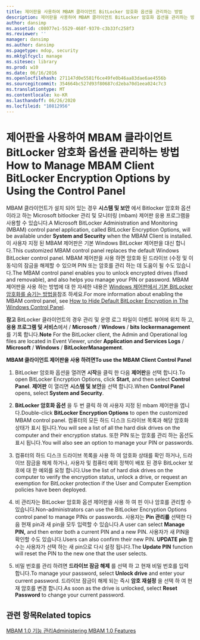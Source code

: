 ```yaml
---
title: 제어판을 사용하여 MBAM 클라이언트 BitLocker 암호화 옵션을 관리하는 방법
description: 제어판을 사용하여 MBAM 클라이언트 BitLocker 암호화 옵션을 관리하는 방법
author: dansimp
ms.assetid: c08077e1-5529-468f-9370-c3b33fc258f3
ms.reviewer: ''
manager: dansimp
ms.author: dansimp
ms.pagetype: mdop, security
ms.mktglfcycl: manage
ms.sitesec: library
ms.prod: w10
ms.date: 06/16/2016
ms.openlocfilehash: 271147d0e5581f6ce49fe0b46aa83dae6ae4556b
ms.sourcegitcommit: 354664bc527d93f80687cd2eba70d1eea024c7c3
ms.translationtype: MT
ms.contentlocale: ko-KR
ms.lasthandoff: 06/26/2020
ms.locfileid: "10812956"
---
```

# <span data-ttu-id="4531d-103">제어판을 사용하여 MBAM 클라이언트 BitLocker 암호화 옵션을 관리하는 방법</span><span class="sxs-lookup"><span data-stu-id="4531d-103">How to Manage MBAM Client BitLocker Encryption Options by Using the Control Panel</span></span>


<span data-ttu-id="4531d-104">MBAM 클라이언트가 설치 되어 있는 경우 **시스템 및 보안** 에서 Bitlocker 암호화 옵션 이라고 하는 Microsoft bitlocker 관리 및 모니터링 (mbam) 제어판 응용 프로그램을 사용할 수 있습니다.</span><span class="sxs-lookup"><span data-stu-id="4531d-104">A Microsoft BitLocker Administration and Monitoring (MBAM) control panel application, called BitLocker Encryption Options, will be available under **System and Security** when the MBAM Client is installed.</span></span> <span data-ttu-id="4531d-105">이 사용자 지정 된 MBAM 제어판은 기본 Windows BitLocker 제어판을 대신 합니다.</span><span class="sxs-lookup"><span data-stu-id="4531d-105">This customized MBAM control panel replaces the default Windows BitLocker control panel.</span></span> <span data-ttu-id="4531d-106">MBAM 제어판을 사용 하면 암호화 된 드라이브 (수정 및 이동식)의 잠금을 해제할 수 있으며 PIN 또는 암호를 관리 하는 데 도움이 될 수도 있습니다.</span><span class="sxs-lookup"><span data-stu-id="4531d-106">The MBAM control panel enables you to unlock encrypted drives (fixed and removable), and also helps you manage your PIN or password.</span></span> <span data-ttu-id="4531d-107">MBAM 제어판을 사용 하는 방법에 대 한 자세한 내용은 [Windows 제어판에서 기본 BitLocker 암호화를 숨기는 방법을](how-to-hide-default-bitlocker-encryption-in-the-windows-control-panel.md)참조 하세요.</span><span class="sxs-lookup"><span data-stu-id="4531d-107">For more information about enabling the MBAM control panel, see [How to Hide Default BitLocker Encryption in The Windows Control Panel](how-to-hide-default-bitlocker-encryption-in-the-windows-control-panel.md).</span></span>

<span data-ttu-id="4531d-108">**참고**  BitLocker 클라이언트의 경우 관리 및 운영 로그 파일이 이벤트 뷰어에 위치 하 고, **응용 프로그램 및 서비스**에서  /  **Microsoft**  /  **Windows**  /  **bits lockermanagement**를 기록 합니다.</span><span class="sxs-lookup"><span data-stu-id="4531d-108">**Note** For the BitLocker client, the Admin and Operational log files are located in Event Viewer, under **Application and Services Logs** / **Microsoft** / **Windows** / **BitLockerManagement**.</span></span>

 

**<span data-ttu-id="4531d-109">MBAM 클라이언트 제어판을 사용 하려면</span><span class="sxs-lookup"><span data-stu-id="4531d-109">To use the MBAM Client Control Panel</span></span>**

1.  <span data-ttu-id="4531d-110">BitLocker 암호화 옵션을 열려면 **시작**을 클릭 한 다음 **제어판**을 선택 합니다.</span><span class="sxs-lookup"><span data-stu-id="4531d-110">To open BitLocker Encryption Options, click **Start**, and then select **Control Panel**.</span></span> <span data-ttu-id="4531d-111">**제어판** 이 열리면 **시스템 및 보안**을 선택 합니다.</span><span class="sxs-lookup"><span data-stu-id="4531d-111">When **Control Panel** opens, select **System and Security**.</span></span>

2.  <span data-ttu-id="4531d-112">**BitLocker 암호화 옵션** 을 두 번 클릭 하 여 사용자 지정 된 mbam 제어판을 엽니다.</span><span class="sxs-lookup"><span data-stu-id="4531d-112">Double-click **BitLocker Encryption Options** to open the customized MBAM control panel.</span></span> <span data-ttu-id="4531d-113">컴퓨터의 모든 하드 디스크 드라이브 목록과 해당 암호화 상태가 표시 됩니다.</span><span class="sxs-lookup"><span data-stu-id="4531d-113">You will see a list of all the hard disk drives on the computer and their encryption status.</span></span> <span data-ttu-id="4531d-114">또한 PIN 또는 암호를 관리 하는 옵션도 표시 됩니다.</span><span class="sxs-lookup"><span data-stu-id="4531d-114">You will also see an option to manage your PIN or passwords.</span></span>

3.  <span data-ttu-id="4531d-115">컴퓨터의 하드 디스크 드라이브 목록을 사용 하 여 암호화 상태를 확인 하거나, 드라이브 잠금을 해제 하거나, 사용자 및 컴퓨터 예외 정책이 배포 된 경우 BitLocker 보호에 대 한 예외를 요청 합니다.</span><span class="sxs-lookup"><span data-stu-id="4531d-115">Use the list of hard disk drives on the computer to verify the encryption status, unlock a drive, or request an exemption for BitLocker protection if the User and Computer Exemption policies have been deployed.</span></span>

4.  <span data-ttu-id="4531d-116">비 관리자는 BitLocker 암호화 옵션 제어판을 사용 하 여 핀 이나 암호를 관리할 수 있습니다.</span><span class="sxs-lookup"><span data-stu-id="4531d-116">Non-administrators can use the BitLocker Encryption Options control panel to manage PINs or passwords.</span></span> <span data-ttu-id="4531d-117">사용자는 **Pin 관리를** 선택한 다음 현재 pin과 새 pin을 모두 입력할 수 있습니다.</span><span class="sxs-lookup"><span data-stu-id="4531d-117">A user can select **Manage PIN,** and then enter both a current PIN and a new PIN.</span></span> <span data-ttu-id="4531d-118">사용자가 새 PIN을 확인할 수도 있습니다.</span><span class="sxs-lookup"><span data-stu-id="4531d-118">Users can also confirm their new PIN.</span></span> <span data-ttu-id="4531d-119">**UPDATE pin** 함수는 사용자가 선택 하는 새 pin으로 다시 설정 됩니다.</span><span class="sxs-lookup"><span data-stu-id="4531d-119">The **Update PIN** function will reset the PIN to the new one that the user selects.</span></span>

5.  <span data-ttu-id="4531d-120">비밀 번호를 관리 하려면 **드라이브 잠금 해제** 를 선택 하 고 현재 비밀 번호를 입력 합니다.</span><span class="sxs-lookup"><span data-stu-id="4531d-120">To manage your password, select **Unlock drive** and enter your current password.</span></span> <span data-ttu-id="4531d-121">드라이브 잠금이 해제 되는 즉시 **암호 재설정** 을 선택 하 여 현재 암호를 변경 합니다.</span><span class="sxs-lookup"><span data-stu-id="4531d-121">As soon as the drive is unlocked, select **Reset Password** to change your current password.</span></span>

## <span data-ttu-id="4531d-122">관련 항목</span><span class="sxs-lookup"><span data-stu-id="4531d-122">Related topics</span></span>


[<span data-ttu-id="4531d-123">MBAM 1.0 기능 관리</span><span class="sxs-lookup"><span data-stu-id="4531d-123">Administering MBAM 1.0 Features</span></span>](administering-mbam-10-features.md)

 

 





